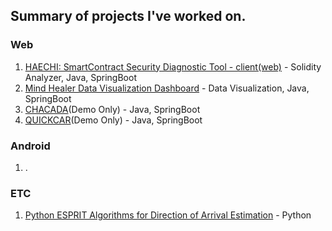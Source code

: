 ## Summary of projects I've worked on.
### Web
1. [HAECHI: SmartContract Security Diagnostic Tool - client(web)](https://github.com/byunghyun23/haechi-web) - Solidity Analyzer, Java, SpringBoot
2. [Mind Healer Data Visualization Dashboard](https://github.com/byunghyun23/mindhealer) - Data Visualization, Java, SpringBoot
3. [CHACADA](http://mychacada.com/)(Demo Only) - Java, SpringBoot
4. [QUICKCAR](https://quickcar.kr/)(Demo Only) - Java, SpringBoot
### Android
1. .

### ETC
1. [Python ESPRIT Algorithms for Direction of Arrival Estimation](https://github.com/byunghyun23/esprit) - Python
